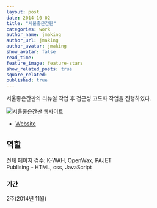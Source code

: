 ```yaml
---
layout: post
date: 2014-10-02
title: "서울좋은간판"
categories: work
author_name: jmaking
author_url: jmaking
author_avatar: jmaking
show_avatar: false
read_time: 
feature_image: feature-stars
show_related_posts: true
square_related: 
published: true
---
```


서울좋은간판의 리뉴얼 작업 후 접근성 고도화 작업을 진행하였다.

![서울좋은간판 웹사이트]({{site.url}}/{{site.baseurl}}img/post-assets/work-seoulgoodsign.png)

- [Website](http://goodsign.seoul.go.kr/seoulgoodsign/n_contents/)

## 역할
전체 페이지 검수: K-WAH, OpenWax, PAJET  
Publising - HTML, css, JavaScript

### 기간
2주(2014년 11월)